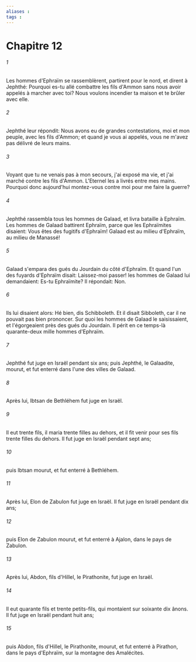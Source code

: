 ```yaml
---
aliases : 
tags : 
---
```


# Chapitre 12

###### 1
Les hommes d'Ephraïm se rassemblèrent, partirent pour le nord, et dirent à Jephthé: Pourquoi es-tu allé combattre les fils d'Ammon sans nous avoir appelés à marcher avec toi? Nous voulons incendier ta maison et te brûler avec elle.
###### 2
Jephthé leur répondit: Nous avons eu de grandes contestations, moi et mon peuple, avec les fils d'Ammon; et quand je vous ai appelés, vous ne m'avez pas délivré de leurs mains.
###### 3
Voyant que tu ne venais pas à mon secours, j'ai exposé ma vie, et j'ai marché contre les fils d'Ammon. L'Eternel les a livrés entre mes mains. Pourquoi donc aujourd'hui montez-vous contre moi pour me faire la guerre?
###### 4
Jephthé rassembla tous les hommes de Galaad, et livra bataille à Ephraïm. Les hommes de Galaad battirent Ephraïm, parce que les Ephraïmites disaient: Vous êtes des fugitifs d'Ephraïm! Galaad est au milieu d'Ephraïm, au milieu de Manassé!
###### 5
Galaad s'empara des gués du Jourdain du côté d'Ephraïm. Et quand l'un des fuyards d'Ephraïm disait: Laissez-moi passer! les hommes de Galaad lui demandaient: Es-tu Ephraïmite? Il répondait: Non.
###### 6
Ils lui disaient alors: Hé bien, dis Schibboleth. Et il disait Sibboleth, car il ne pouvait pas bien prononcer. Sur quoi les hommes de Galaad le saisissaient, et l'égorgeaient près des gués du Jourdain. Il périt en ce temps-là quarante-deux mille hommes d'Ephraïm.
###### 7
Jephthé fut juge en Israël pendant six ans; puis Jephthé, le Galaadite, mourut, et fut enterré dans l'une des villes de Galaad.
###### 8
Après lui, Ibtsan de Bethléhem fut juge en Israël.
###### 9
Il eut trente fils, il maria trente filles au dehors, et il fit venir pour ses fils trente filles du dehors. Il fut juge en Israël pendant sept ans;
###### 10
puis Ibtsan mourut, et fut enterré à Bethléhem.
###### 11
Après lui, Elon de Zabulon fut juge en Israël. Il fut juge en Israël pendant dix ans;
###### 12
puis Elon de Zabulon mourut, et fut enterré à Ajalon, dans le pays de Zabulon.
###### 13
Après lui, Abdon, fils d'Hillel, le Pirathonite, fut juge en Israël.
###### 14
Il eut quarante fils et trente petits-fils, qui montaient sur soixante dix ânons. Il fut juge en Israël pendant huit ans;
###### 15
puis Abdon, fils d'Hillel, le Pirathonite, mourut, et fut enterré à Pirathon, dans le pays d'Ephraïm, sur la montagne des Amalécites.
